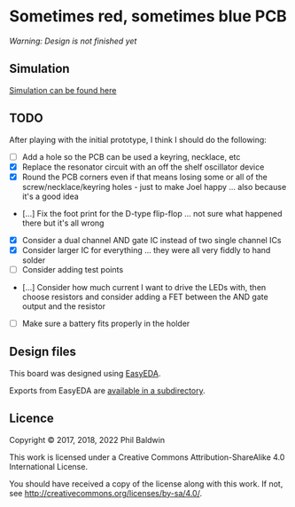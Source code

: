 # Sometimes red, sometimes blue PCB

*Warning: Design is not finished yet*

## Simulation

[Simulation can be found here](https://www.falstad.com/circuit/circuitjs.html?ctz=CQAgjCAMB0l3BWEDoE4DMAWATKhl0A2AdnVW0gA5lJkbkBTAWjDACgwEkxtrVDwxAfyjI2AJXC8QIwphkCI2GrTDRu60TAQd8IbMWWVaRasdHKTu2geVghIU4IE3R6NgHd92eSNsKoT295MEIbQ3AwwK8fVXJHO3jIIPRE5VSpamSvDLl9CLzs-LT9TDjLNgAnR0IzWkwM81V0ZOqnewEGuwcTZKwQADMPABNKgHsABwAdAEc7fWYwWhNoTEJsMntiVGJMUiwkKPZQ5UxzcwRpc3RBkfHpufAtKFh2fqHRydmbpUXl5GgYAwCEoQkI-GwS0gECOHHWIDOqgcl2oHUct0+Dxu-wgMGhbAA5sgjsiotgEC5osTaBcSS4gijnNSmUVGbSacs2AAPBGUEKXZAZThIeQ+EAAIQANgBXBjc3k3BDEZAGEBRUXycQMYYpOzSHio6RFIXSXLyVogFiKTDyK36KiiKFwQmW0L26h28mU416j1ug1Uu0Bph5APJSQsHiZV1RpqiMro-7aNgAZxjvstoaNTwALpVZUEgzbXYojWx0MR6kKHIimbjAhWq0Z6udVFo2GMnoUEZBUKg6Hj4DtCBTyRYnu5O2Lu2U+y94JAhLgyJgEOgeEhB3Bh6PN-pSo42EA)

## TODO

After playing with the initial prototype, I think I should do the following:

* [ ] Add a hole so the PCB can be used a keyring, necklace, etc
* [x] Replace the resonator circuit with an off the shelf oscillator device
* [x] Round the PCB corners even if that means losing some or all of the screw/necklace/keyring holes - just to make Joel happy ... also because it's a good idea
* [...] Fix the foot print for the D-type flip-flop ... not sure what happened there but it's all wrong
* [x] Consider a dual channel AND gate IC instead of two single channel ICs
* [x] Consider larger IC for everything ... they were all very fiddly to hand solder
* [ ] Consider adding test points
* [...] Consider how much current I want to drive the LEDs with, then choose resistors and consider adding a FET between the AND gate output and the resistor
* [ ] Make sure a battery fits properly in the holder

## Design files

This board was designed using [EasyEDA](https://easyeda.com/).

Exports from EasyEDA are [available in a subdirectory](./Exports-v1.0).

## Licence

Copyright © 2017, 2018, 2022 Phil Baldwin

This work is licensed under a Creative Commons Attribution-ShareAlike 4.0 International License.

You should have received a copy of the license along with this work. If not, see <http://creativecommons.org/licenses/by-sa/4.0/>.
